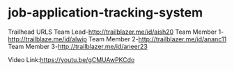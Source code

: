 # job-application-tracking-system

Trailhead URLS
Team Lead-http://trailblazer.me/id/aish20 
Team Member 1-http://trailblaze.me/id/alwip
Team Member 2-http://trailblazer.me/id/ananc11
Team Member 3-http://trailblazer.me/id/aneer23

Video Link:https://youtu.be/gCMUAwPKCdo
